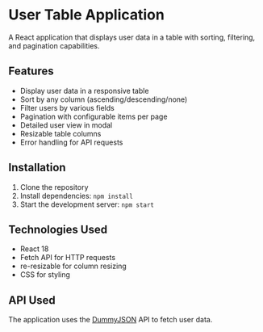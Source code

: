 # User Table Application

A React application that displays user data in a table with sorting, filtering, and pagination capabilities.

## Features

- Display user data in a responsive table
- Sort by any column (ascending/descending/none)
- Filter users by various fields
- Pagination with configurable items per page
- Detailed user view in modal
- Resizable table columns
- Error handling for API requests

## Installation

1. Clone the repository
2. Install dependencies: `npm install`
3. Start the development server: `npm start`

## Technologies Used

- React 18
- Fetch API for HTTP requests
- re-resizable for column resizing
- CSS for styling

## API Used

The application uses the [DummyJSON](https://dummyjson.com/docs/users) API to fetch user data.